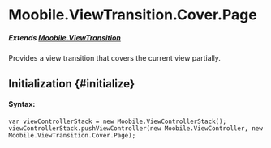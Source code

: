 Moobile.ViewTransition.Cover.Page
================================================================================

##### Extends [Moobile.ViewTransition](../ViewTransition/ViewTransition.md)

Provides a view transition that covers the current view partially.

Initialization {#initialize}
--------------------------------------------------------------------------------

#### Syntax:

	var viewControllerStack = new Moobile.ViewControllerStack();
	viewControllerStack.pushViewController(new Moobile.ViewController, new Moobile.ViewTransition.Cover.Page);

<div data-simulator-app="../../assets/classes/ViewTransition/ViewTransition.Cover.Page.html" data-device="iPad" data-orientation="landscape"></div>